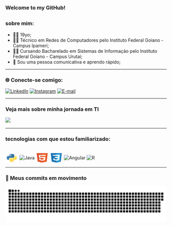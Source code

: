 ### Welcome to my GitHub! 

##

### sobre mim:

- 👩‍💻 19yo;
- 👩‍🎓 Técnico em Redes de Computadores pelo Instituto Federal Goiano - Campus Ipameri;
- 👩‍🎓 Cursando Bacharelado em Sistemas de Informação pelo Instituto Federal Goiano - Campus Urutaí;
- 🎤 Sou uma pessoa comunicativa e aprendo rápido;

---

### 🌐 Conecte-se comigo:
[![LinkedIn](https://img.shields.io/badge/LinkedIn-0077B5?style=for-the-badge&logo=linkedin&logoColor=white)](https://www.linkedin.com/in/leandro-rosa-da-silva-684809276/)
[![Instagram](https://img.shields.io/badge/Instagram-E4405F?style=for-the-badge&logo=instagram&logoColor=white)](https://www.instagram.com/leeandroosiilvaa/)
[![E-mail](https://img.shields.io/badge/Gmail-D14836?style=for-the-badge&logo=gmail&logoColor=white)](https://mail.google.com/mail/?view=cm&fs=1&to=leandro.rosa.prof@gmail.com)



---

### Veja mais sobre minha jornada em TI
<div>  
   <a href="https://github.com/LDRRosa">
      <img height="170em" src="https://github-readme-stats.vercel.app/api/top-langs/?username=LDRRosa&layout=compact&langs_count=7&theme=tokyonight"/> 
   </a>
</div>

---

### tecnologias com que estou familiarizado:
<div style="display: inline_block; width: fit-content"><br>
  <img align="center" alt="Python" height="30" width="40" src="https://raw.githubusercontent.com/devicons/devicon/master/icons/python/python-original.svg">
  <img align="center" alt="Java" height="30" width="40" src="https://cdn.jsdelivr.net/gh/devicons/devicon/icons/java/java-original.svg" />
  <img align="center" alt="HTML" height="30" width="40" src="https://raw.githubusercontent.com/devicons/devicon/master/icons/html5/html5-original.svg">
  <img align="center" alt="CSS" height="30" width="40" src="https://raw.githubusercontent.com/devicons/devicon/master/icons/css3/css3-original.svg">
  <img align="center" alt="Angular" height="30" width="40" src="https://cdn.jsdelivr.net/gh/devicons/devicon/icons/angularjs/angularjs-original.svg" />
  <img align="center" alt="R" height="30" width="40" src="https://cdn.jsdelivr.net/gh/devicons/devicon/icons/r/r-original.svg" />
</div>

---

### 🐍 Meus commits em movimento
![Snake animation](dist/github-contribution-grid-snake.svg)

